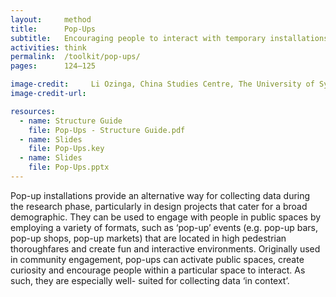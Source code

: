 ```yaml
---
layout:     method
title:      Pop-Ups
subtitle:   Encouraging people to interact with temporary installations in public spaces
activities: think
permalink:  /toolkit/pop-ups/
pages:      124–125

image-credit:     Li Ozinga, China Studies Centre, The University of Sydney
image-credit-url: 

resources:
  - name: Structure Guide
    file: Pop-Ups - Structure Guide.pdf
  - name: Slides
    file: Pop-Ups.key
  - name: Slides
    file: Pop-Ups.pptx
---
```


Pop-up installations provide an alternative way for collecting data during the research phase, particularly in design projects that cater for a broad demographic. They can be used to engage with people in public spaces by employing a variety of formats, such as ‘pop-up’ events (e.g. pop-up bars, pop-up shops, pop-up markets) that are located in high pedestrian thoroughfares and create fun and interactive environments. Originally used in community engagement, pop-ups can activate public spaces, create curiosity and encourage people within a particular space to interact. As such, they are especially well- suited for collecting data ‘in context’.